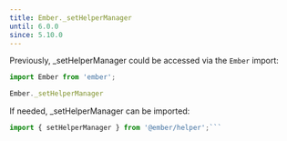 ```yaml
---
title: Ember._setHelperManager
until: 6.0.0
since: 5.10.0
---
```



Previously, _setHelperManager could be accessed via the `Ember` import:
```js
import Ember from 'ember';

Ember._setHelperManager
```

 If needed, _setHelperManager can be imported:
```js
import { setHelperManager } from '@ember/helper';```
